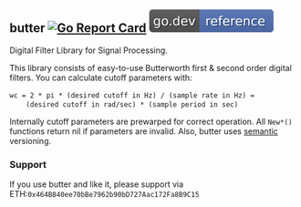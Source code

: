 ## butter [![Go Report Card](https://goreportcard.com/badge/github.com/jfcg/butter)](https://goreportcard.com/report/github.com/jfcg/butter) [![go.dev ref](/.github/godev.svg)](https://pkg.go.dev/github.com/jfcg/butter)
Digital Filter Library for Signal Processing.

This library consists of easy-to-use Butterworth first & second order digital filters.
You can calculate cutoff parameters with:
```
wc = 2 * pi * (desired cutoff in Hz) / (sample rate in Hz) =
	(desired cutoff in rad/sec) * (sample period in sec)
```
Internally cutoff parameters are prewarped for correct operation. All `New*()` functions
return nil if parameters are invalid.
Also, butter uses [semantic](https://semver.org) versioning.

### Support
If you use butter and like it, please support via ETH:`0x464B840ee70bBe7962b90bD727Aac172Fa8B9C15`
